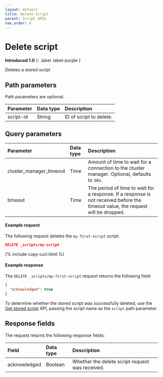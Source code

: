 ```yaml
---
layout: default
title: Delete Script
parent: Script APIs
nav_order: 4
---
```


# Delete script

**Introduced 1.0**
{: .label .label-purple }

Deletes a stored script

## Path parameters

Path parameters are optional.

| Parameter | Data type | Description             |
| :-------- | :-------- | :---------------------- |
| script-id | String    | ID of script to delete. |

## Query parameters

| Parameter               | Data type | Description                                                                                                                     |
| :---------------------- | :-------- | :------------------------------------------------------------------------------------------------------------------------------ |
| cluster_manager_timeout | Time      | Amount of time to wait for a connection to the cluster manager. Optional, defaults to `30s`.                                    |
| timeout                 | Time      | The period of time to wait for a response. If a response is not received before the timeout value, the request will be dropped. |

#### Example request

The following request deletes the `my-first-script` script:

```json
DELETE _scripts/my-script
```

{% include copy-curl.html %}

#### Example response

The `DELETE _scripts/my-first-script` request returns the following field:

```json
{
  "acknowledged": true
}
```

To determine whether the stored script was successfully deleted, use the [Get stored script]({{site.url}}{{site.baseurl}}/api-reference/script-apis/get-stored-script/) API, passing the script name as the `script` path parameter.

## Response fields

The <HTTP METHOD> <endpoint> request returns the following response fields:

| Field        | Data type | Description                                     |
| :----------- | :-------- | :---------------------------------------------- |
| acknowledged | Boolean   | Whether the delete script request was received. |
